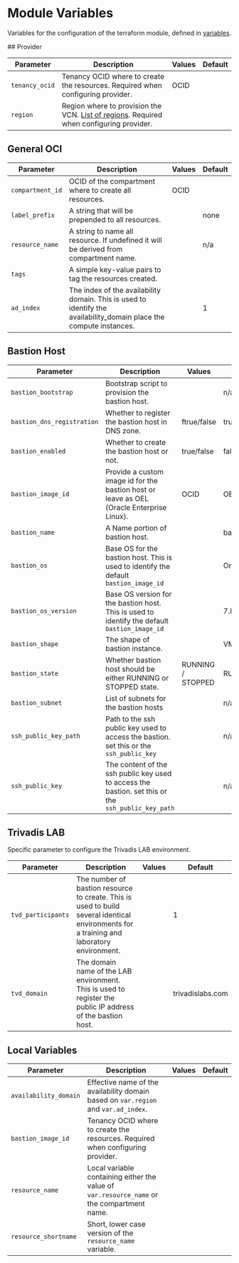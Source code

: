 # Module Variables

Variables for the configuration of the terraform module, defined in [variables](../variables.tf).

## Provider

| Parameter      | Description                                                                                                                                                        | Values | Default |
|----------------|--------------------------------------------------------------------------------------------------------------------------------------------------------------------|--------|---------|
| `tenancy_ocid` | Tenancy OCID where to create the resources. Required when configuring provider.                                                                                    | OCID   |         |
| `region`       | Region where to provision the VCN. [List of regions](https://docs.cloud.oracle.com/iaas/Content/General/Concepts/regions.htm). Required when configuring provider. |        |         |

## General OCI

| Parameter        | Description                                                                                                         | Values | Default |
|------------------|---------------------------------------------------------------------------------------------------------------------|--------|---------|
| `compartment_id` | OCID of the compartment where to create all resources.                                                              | OCID   |         |
| `label_prefix`   | A string that will be prepended to all resources.                                                                   |        | none    |
| `resource_name`  | A string to name all resource. If undefined it will be derived from compartment name.                               |        | n/a     |
| `tags`           | A simple key-value pairs to tag the resources created.                                                              |        |         |
| `ad_index`       | The index of the availability domain. This is used to identify the availability_domain place the compute instances. |        | 1       |

## Bastion Host

| Parameter                  | Description                                                                                         | Values            | Default          |
|----------------------------|-----------------------------------------------------------------------------------------------------|-------------------|------------------|
| `bastion_bootstrap`        | Bootstrap script to provision the bastion host.                                                     |                   | n/a              |
| `bastion_dns_registration` | Whether to register the bastion host in DNS zone.                                                   | ftrue/false       | true             |
| `bastion_enabled`          | Whether to create the bastion host or not.                                                          | true/false        | false            |
| `bastion_image_id`         | Provide a custom image id for the bastion host or leave as OEL (Oracle Enterprise Linux).           | OCID              | OEL              |
| `bastion_name`             | A Name portion of bastion host.                                                                     |                   | bastion          |
| `bastion_os`               | Base OS for the bastion host. This is used to identify the default `bastion_image_id`               |                   | Oracle Linux     |
| `bastion_os_version`       | Base OS version for the bastion host. This is used to identify the default `bastion_image_id`       |                   | 7.8              |
| `bastion_shape`            | The shape of bastion instance.                                                                      |                   | VM.Standard.E2.1 |
| `bastion_state`            | Whether bastion host should be either RUNNING or STOPPED state.                                     | RUNNING / STOPPED | RUNNING          |
| `bastion_subnet`           | List of subnets for the bastion hosts                                                               |                   | n/a              |
| `ssh_public_key_path`      | Path to the ssh public key used to access the bastion. set this or the `ssh_public_key`             |                   | n/a              |
| `ssh_public_key`           | The content of the ssh public key used to access the bastion. set this or the `ssh_public_key_path` |                   | n/a              |

## Trivadis LAB

Specific parameter to configure the Trivadis LAB environment.

| Parameter          | Description                                                                                                                               | Values | Default          |
|--------------------|-------------------------------------------------------------------------------------------------------------------------------------------|--------|------------------|
| `tvd_participants` | The number of bastion resource to create. This is used to build several identical environments for a training and laboratory environment. |        | 1                |
| `tvd_domain`       | The domain name of the LAB environment. This is used to register the public IP address of the bastion host.                               |        | trivadislabs.com |

## Local Variables

| Parameter             | Description                                                                                    | Values | Default |
|-----------------------|------------------------------------------------------------------------------------------------|--------|---------|
| `availability_domain` | Effective name of the availability domain based on `var.region` and `var.ad_index`. |        |         |
| `bastion_image_id`    | Tenancy OCID where to create the resources. Required when configuring provider.                |        |         |
| `resource_name`       | Local variable containing either the value of `var.resource_name` or the compartment name.     |        |         |
| `resource_shortname`  | Short, lower case version of the `resource_name` variable.                                     |        |         |
